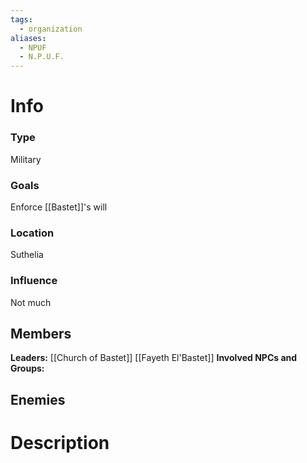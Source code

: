 ```yaml
---
tags:
  - organization
aliases:
  - NPUF
  - N.P.U.F.
---
```

# Info

### Type
Military
### Goals
Enforce [[Bastet]]'s will
### Location
Suthelia
### Influence
Not much
## Members
**Leaders:** 
[[Church of Bastet]]
[[Fayeth El'Bastet]]
**Involved NPCs and Groups:** 


## Enemies

# Description
